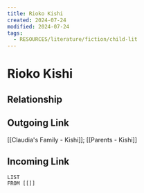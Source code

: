 ```yaml
---
title: Rioko Kishi
created: 2024-07-24
modified: 2024-07-24
tags:
  - RESOURCES/literature/fiction/child-lit
---
```

# Rioko Kishi
## Relationship

## Outgoing Link
[[Claudia's Family - Kishi]]; [[Parents - Kishi]]
## Incoming Link
```dataview
LIST
FROM [[]]
```
